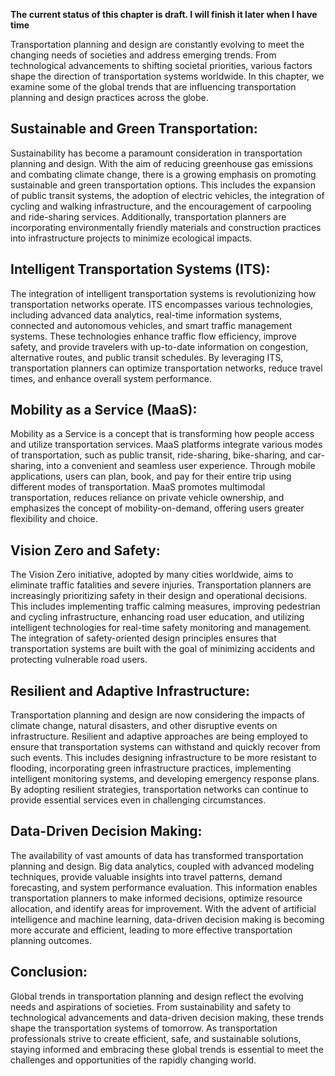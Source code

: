 **The current status of this chapter is draft. I will finish it later when I have time**

Transportation planning and design are constantly evolving to meet the changing needs of societies and address emerging trends. From technological advancements to shifting societal priorities, various factors shape the direction of transportation systems worldwide. In this chapter, we examine some of the global trends that are influencing transportation planning and design practices across the globe.

Sustainable and Green Transportation:
-------------------------------------

Sustainability has become a paramount consideration in transportation planning and design. With the aim of reducing greenhouse gas emissions and combating climate change, there is a growing emphasis on promoting sustainable and green transportation options. This includes the expansion of public transit systems, the adoption of electric vehicles, the integration of cycling and walking infrastructure, and the encouragement of carpooling and ride-sharing services. Additionally, transportation planners are incorporating environmentally friendly materials and construction practices into infrastructure projects to minimize ecological impacts.

Intelligent Transportation Systems (ITS):
-----------------------------------------

The integration of intelligent transportation systems is revolutionizing how transportation networks operate. ITS encompasses various technologies, including advanced data analytics, real-time information systems, connected and autonomous vehicles, and smart traffic management systems. These technologies enhance traffic flow efficiency, improve safety, and provide travelers with up-to-date information on congestion, alternative routes, and public transit schedules. By leveraging ITS, transportation planners can optimize transportation networks, reduce travel times, and enhance overall system performance.

Mobility as a Service (MaaS):
-----------------------------

Mobility as a Service is a concept that is transforming how people access and utilize transportation services. MaaS platforms integrate various modes of transportation, such as public transit, ride-sharing, bike-sharing, and car-sharing, into a convenient and seamless user experience. Through mobile applications, users can plan, book, and pay for their entire trip using different modes of transportation. MaaS promotes multimodal transportation, reduces reliance on private vehicle ownership, and emphasizes the concept of mobility-on-demand, offering users greater flexibility and choice.

Vision Zero and Safety:
-----------------------

The Vision Zero initiative, adopted by many cities worldwide, aims to eliminate traffic fatalities and severe injuries. Transportation planners are increasingly prioritizing safety in their design and operational decisions. This includes implementing traffic calming measures, improving pedestrian and cycling infrastructure, enhancing road user education, and utilizing intelligent technologies for real-time safety monitoring and management. The integration of safety-oriented design principles ensures that transportation systems are built with the goal of minimizing accidents and protecting vulnerable road users.

Resilient and Adaptive Infrastructure:
--------------------------------------

Transportation planning and design are now considering the impacts of climate change, natural disasters, and other disruptive events on infrastructure. Resilient and adaptive approaches are being employed to ensure that transportation systems can withstand and quickly recover from such events. This includes designing infrastructure to be more resistant to flooding, incorporating green infrastructure practices, implementing intelligent monitoring systems, and developing emergency response plans. By adopting resilient strategies, transportation networks can continue to provide essential services even in challenging circumstances.

Data-Driven Decision Making:
----------------------------

The availability of vast amounts of data has transformed transportation planning and design. Big data analytics, coupled with advanced modeling techniques, provide valuable insights into travel patterns, demand forecasting, and system performance evaluation. This information enables transportation planners to make informed decisions, optimize resource allocation, and identify areas for improvement. With the advent of artificial intelligence and machine learning, data-driven decision making is becoming more accurate and efficient, leading to more effective transportation planning outcomes.

Conclusion:
-----------

Global trends in transportation planning and design reflect the evolving needs and aspirations of societies. From sustainability and safety to technological advancements and data-driven decision making, these trends shape the transportation systems of tomorrow. As transportation professionals strive to create efficient, safe, and sustainable solutions, staying informed and embracing these global trends is essential to meet the challenges and opportunities of the rapidly changing world.
